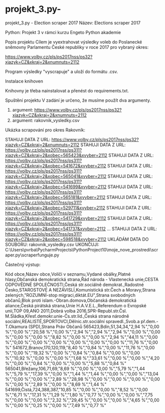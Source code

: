 # projekt_3.py-
projekt_3.py - Election scraper 2017
Název: Elections scraper 2017 

Python: Projekt 3 v rámci kurzu Engeto Python akademie 

Popis projektu
Cílem je vyextrahovat výsledky voleb do Poslanecké sněmovny Parlamentu České republiky v roce 2017
pro vybraný okres: 

https://www.volby.cz/pls/ps2017nss/ps32?xjazyk=CZ&xkraj=2&xnumnuts=2112 

Program výsledky "vyscrapuje" a uloží do formátu .csv.

Instalace knihoven

Knihovny je třeba nainstalovat a přenést do requirements.txt.

Spuštění projektu
V zadání je určeno, že musíme použít dva argumenty.

1. argument: https://www.volby.cz/pls/ps2017nss/ps32?xjazyk=CZ&xkraj=2&xnumnuts=2112 
2. argument: rakovnik_vysledky.csv

Ukázka scrapování pro okres Rakovník:

STAHUJI DATA Z URL: https://www.volby.cz/pls/ps2017nss/ps32?xjazyk=CZ&xkraj=2&xnumnuts=2112
STAHUJI DATA Z URL: https://volby.cz/pls/ps2017nss/ps311?xjazyk=CZ&xkraj=2&xobec=565423&xvyber=2112
STAHUJI DATA Z URL: https://volby.cz/pls/ps2017nss/ps311?xjazyk=CZ&xkraj=2&xobec=541672&xvyber=2112
STAHUJI DATA Z URL: https://volby.cz/pls/ps2017nss/ps311?xjazyk=CZ&xkraj=2&xobec=565041&xvyber=2112
STAHUJI DATA Z URL: https://volby.cz/pls/ps2017nss/ps311?xjazyk=CZ&xkraj=2&xobec=541699&xvyber=2112
STAHUJI DATA Z URL: https://volby.cz/pls/ps2017nss/ps311?xjazyk=CZ&xkraj=2&xobec=565181&xvyber=2112
STAHUJI DATA Z URL: https://volby.cz/pls/ps2017nss/ps311?xjazyk=CZ&xkraj=2&xobec=529711&xvyber=2112
STAHUJI DATA Z URL: https://volby.cz/pls/ps2017nss/ps311?xjazyk=CZ&xkraj=2&xobec=541729&xvyber=2112
STAHUJI DATA Z URL: https://volby.cz/pls/ps2017nss/ps311?xjazyk=CZ&xkraj=2&xobec=541737&xvyber=2112
...
STAHUJI DATA Z URL: https://volby.cz/pls/ps2017nss/ps311?xjazyk=CZ&xkraj=2&xobec=598518&xvyber=2112
UKLÁDÁM DATA DO SOUBORU: rakovnik_vysledky.csv
UKONČUJI: C:\Users\pvrba\PycharmProjects\PythonProject10\moje_nove_prostredi\scraper.py\scraperfunguje.py


Částečný výstup:

Kód obce,Název obce,Voliči v seznamu,Vydané obálky,Platné hlasy,Občanská demokratická strana,Řád národa - Vlastenecká unie,CESTA ODPOVĚDNÉ SPOLEČNOSTI,Česká str.sociálně demokrat.,Radostné Česko,STAROSTOVÉ A NEZÁVISLÍ,Komunistická str.Čech a Moravy,Strana zelených,"ROZUMNÍ-stop migraci,diktát.EU",Strana svobodných občanů,Blok proti islam.-Obran.domova,Občanská demokratická aliance,Česká pirátská strana,Unie H.A.V.E.L.,Referendum o Evropské unii,TOP 09,ANO 2011,Dobrá volba 2016,SPR-Republ.str.Čsl. M.Sládka,Křesť.demokr.unie-Čs.str.lid.,Česká strana národně sociální,REALISTÉ,SPORTOVCI,Dělnic.str.sociální spravedl.,Svob.a př.dem.-T.Okamura (SPD),Strana Práv Občanů
565423,Bdín,51,34,34,"2,94 %","0,00 %","0,00 %","20,58 %","0,00 %","2,94 %","2,94 %","2,94 %","0,00 %","0,00 %","0,00 %","0,00 %","8,82 %","0,00 %","0,00 %","2,94 %","44,11 %","0,00 %","0,00 %","0,00 %","0,00 %","0,00 %","0,00 %","0,00 %","11,76 %","0,00 %"
541672,Branov,170,120,119,"8,40 %","0,84 %","0,00 %","11,76 %","0,00 %","0,00 %","19,32 %","0,00 %","0,84 %","0,84 %","0,00 %","0,00 %","10,92 %","0,00 %","0,00 %","1,68 %","33,61 %","0,00 %","0,00 %","4,20 %","0,00 %","0,84 %","0,00 %","0,00 %","5,88 %","0,84 %"
565041,Břežany,106,71,69,"8,69 %","0,00 %","0,00 %","5,79 %","1,44 %","5,79 %","17,39 %","0,00 %","1,44 %","1,44 %","0,00 %","0,00 %","13,04 %","0,00 %","0,00 %","2,89 %","28,98 %","0,00 %","0,00 %","0,00 %","0,00 %","0,00 %","2,89 %","0,00 %","8,69 %","1,44 %"
541699,Čistá,724,388,387,"10,85 %","0,00 %","0,00 %","8,52 %","0,00 %","6,71 %","17,31 %","1,29 %","1,80 %","0,77 %","0,00 %","0,00 %","7,75 %","0,00 %","0,00 %","2,32 %","29,45 %","0,00 %","0,00 %","4,65 %","0,00 %","0,00 %","0,25 %","0,00 %","7,49 %","0,77 %"
